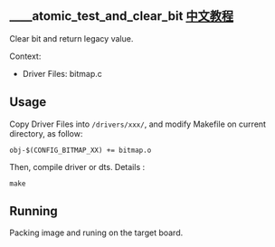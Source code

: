 \_\_\_\_atomic_test_and_clear_bit [中文教程](https://biscuitos.github.io/blog/BITMAP_____atomic_test_and_clear_bit/)
----------------------------------

Clear bit and return legacy value.

Context:

* Driver Files: bitmap.c

## Usage

Copy Driver Files into `/drivers/xxx/`, and modify Makefile on current 
directory, as follow:

```
obj-$(CONFIG_BITMAP_XX) += bitmap.o
```

Then, compile driver or dts. Details :

```
make
```

## Running

Packing image and runing on the target board.
